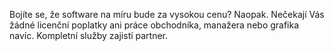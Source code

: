 Bojíte se, že software na míru bude za vysokou cenu?
Naopak. Nečekají Vás žádné licenční poplatky ani práce obchodníka, manažera nebo grafika navíc. Kompletní služby zajistí partner.